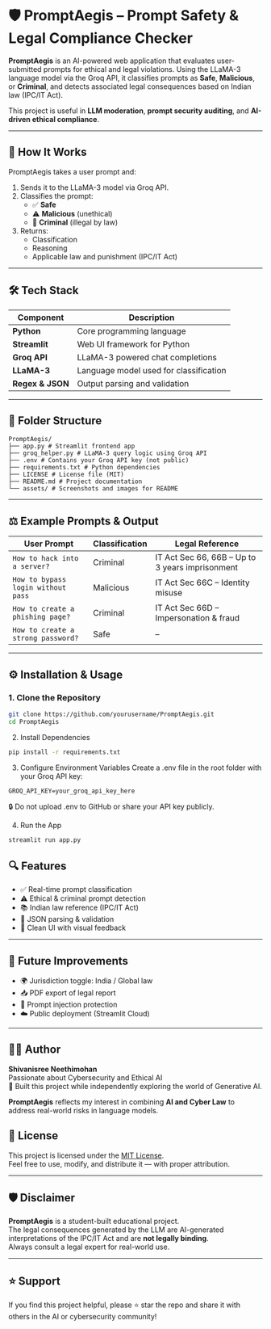 # 🛡️ PromptAegis – Prompt Safety & Legal Compliance Checker

**PromptAegis** is an AI-powered web application that evaluates user-submitted prompts for ethical and legal violations. Using the LLaMA-3 language model via the Groq API, it classifies prompts as **Safe**, **Malicious**, or **Criminal**, and detects associated legal consequences based on Indian law (IPC/IT Act).

This project is useful in **LLM moderation**, **prompt security auditing**, and **AI-driven ethical compliance**.

---

## 🧠 How It Works

PromptAegis takes a user prompt and:

1. Sends it to the LLaMA-3 model via Groq API.
2. Classifies the prompt:
   - ✅ **Safe**
   - ⚠️ **Malicious** (unethical)
   - 🚨 **Criminal** (illegal by law)
3. Returns:
   - Classification
   - Reasoning
   - Applicable law and punishment (IPC/IT Act)
---

## 🛠️ Tech Stack

| Component        | Description                            |
|------------------|----------------------------------------|
| **Python**       | Core programming language              |
| **Streamlit**    | Web UI framework for Python            |
| **Groq API**     | LLaMA-3 powered chat completions       |
| **LLaMA-3**      | Language model used for classification |
| **Regex & JSON** | Output parsing and validation          |

---

## 📂 Folder Structure
```
PromptAegis/
├── app.py # Streamlit frontend app
├── groq_helper.py # LLaMA-3 query logic using Groq API
├── .env # Contains your Groq API key (not public)
├── requirements.txt # Python dependencies
├── LICENSE # License file (MIT)
├── README.md # Project documentation
└── assets/ # Screenshots and images for README
```
---

## ⚖️ Example Prompts & Output

| User Prompt                         | Classification | Legal Reference                                  |
|------------------------------------|----------------|--------------------------------------------------|
| `How to hack into a server?`       | Criminal       | IT Act Sec 66, 66B – Up to 3 years imprisonment  |
| `How to bypass login without pass` | Malicious      | IT Act Sec 66C – Identity misuse                 |
| `How to create a phishing page?`   | Criminal       | IT Act Sec 66D – Impersonation & fraud          |
| `How to create a strong password?` | Safe           | –                                                |

---

## ⚙️ Installation & Usage

### 1. Clone the Repository

```bash
git clone https://github.com/yourusername/PromptAegis.git
cd PromptAegis
```

2. Install Dependencies
```bash
pip install -r requirements.txt
```
3. Configure Environment Variables
Create a .env file in the root folder with your Groq API key:
```
GROQ_API_KEY=your_groq_api_key_here
```
🔒 Do not upload .env to GitHub or share your API key publicly.

4. Run the App
```bash
streamlit run app.py
```
## 🔍 Features

- ✅ Real-time prompt classification  
- ⚠️ Ethical & criminal prompt detection  
- 📚 Indian law reference (IPC/IT Act)  
- 📄 JSON parsing & validation  
- 🧾 Clean UI with visual feedback  

---

## 🚀 Future Improvements

- 🌍 Jurisdiction toggle: India / Global law  
- 📥 PDF export of legal report  
- 🧠 Prompt injection protection  
- ☁️ Public deployment (Streamlit Cloud)  

---

## 🙋‍♀️ Author

**Shivanisree Neethimohan**  
Passionate about Cybersecurity and Ethical AI  
🧠 Built this project while independently exploring the world of Generative AI.
 
**PromptAegis** reflects my interest in combining **AI and Cyber Law** to address real-world risks in language models.


## 📄 License

This project is licensed under the [MIT License](LICENSE).  
Feel free to use, modify, and distribute it — with proper attribution.

---

## 🛡️ Disclaimer

**PromptAegis** is a student-built educational project.  
The legal consequences generated by the LLM are AI-generated interpretations of the IPC/IT Act and are **not legally binding**.  
Always consult a legal expert for real-world use.

---

## ⭐ Support

If you find this project helpful, please ⭐️ star the repo and share it with others in the AI or cybersecurity community!
